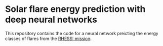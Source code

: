 # Solar flare energy prediction with deep neural networks

This repository contains the code for a neural network preicting the energy classes of flares from the [RHESSI mission](https://www.kaggle.com/datasets/khsamaha/solar-flares-rhessi).